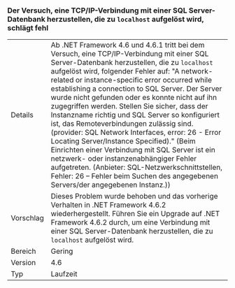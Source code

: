 ### <a name="attempting-a-tcpip-connection-to-a-sql-server-database-that-resolves-to-localhost-fails"></a>Der Versuch, eine TCP/IP-Verbindung mit einer SQL Server-Datenbank herzustellen, die zu `localhost` aufgelöst wird, schlägt fehl

|   |   |
|---|---|
|Details|Ab .NET Framework 4.6 und 4.6.1 tritt bei dem Versuch, eine TCP/IP-Verbindung mit einer SQL Server-Datenbank herzustellen, die zu <code>localhost</code> aufgelöst wird, folgender Fehler auf: &quot;A network-related or instance-specific error occurred while establishing a connection to SQL Server. Der Server wurde nicht gefunden oder es konnte nicht auf ihn zugegriffen werden. Stellen Sie sicher, dass der Instanzname richtig und SQL Server so konfiguriert ist, das Remoteverbindungen zulässig sind. (provider: SQL Network Interfaces, error: 26 - Error Locating Server/Instance Specified).&quot; (Beim Einrichten einer Verbindung mit SQL Server ist ein netzwerk- oder instanzenabhängiger Fehler aufgetreten. (Anbieter: SQL-Netzwerkschnittstellen, Fehler: 26 – Fehler beim Suchen des angegebenen Servers/der angegebenen Instanz.))|
|Vorschlag|Dieses Problem wurde behoben und das vorherige Verhalten in .NET Framework 4.6.2 wiederhergestellt. Führen Sie ein Upgrade auf .NET Framework 4.6.2 durch, um eine Verbindung mit einer SQL Server-Datenbank herzustellen, die zu <code>localhost</code> aufgelöst wird.|
|Bereich|Gering|
|Version|4.6|
|Typ|Laufzeit|

